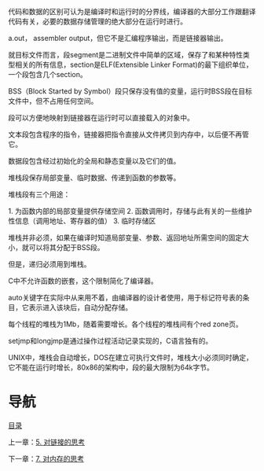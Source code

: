 代码和数据的区别可认为是编译时和运行时的分界线，编译器的大部分工作跟翻译代码有关，必要的数据存储管理的绝大部分在运行时进行。

a.out， assembler output，但它不是汇编程序输出，而是链接器输出。

就目标文件而言，段segment是二进制文件中简单的区域，保存了和某种特性类型相关的所有信息，section是ELF(Extensible Linker Format)的最下组织单位，一个段包含几个section。

BSS（Block Started by Symbol）段只保存没有值的变量，运行时BSS段在目标文件中，但不占用任何空间。

段可以方便地映射到链接器在运行时可以直接载入的对象中。

文本段包含程序的指令，链接器把指令直接从文件拷贝到内存中，以后便不再管它。

数据段包含经过初始化的全局和静态变量以及它们的值。

堆栈段保存局部变量、临时数据、传递到函数的参数等。

堆栈段有三个用途：

1. 为函数内部的局部变量提供存储空间
2. 函数调用时，存储与此有关的一些维护性信息（调用地址、寄存器的值）
3. 临时存储区

堆栈并非必须，如果在编译时知道局部变量、参数、返回地址所需空间的固定大小，就可以将其分配于BSS段。

但是，递归必须用到堆栈。

C中不允许函数的嵌套，这个限制简化了编译器。

auto关键字在实际中从来用不着，由编译器的设计者使用，用于标记符号表的条目，它表示进入该块后，自动分配存储。

每个线程的堆栈为1Mb，随着需要增长。各个线程的堆栈间有个red zone页。

setjmp和longjmp是通过操作过程活动记录实现的，C语言独有的。

UNIX中，堆栈会自动增长，DOS在建立可执行文件时，堆栈大小必须同时确定，它不能在运行时增长，80x86的架构中，段的最大限制为64k字节。

# 导航

[目录](README.md)

上一章：[5. 对链接的思考](5. 对链接的思考.md)

下一章：[7. 对内存的思考](7. 对内存的思考.md)